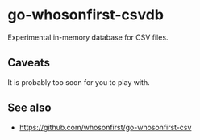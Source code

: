 # go-whosonfirst-csvdb

Experimental in-memory database for CSV files.

## Caveats

It is probably too soon for you to play with.

## See also

* https://github.com/whosonfirst/go-whosonfirst-csv
